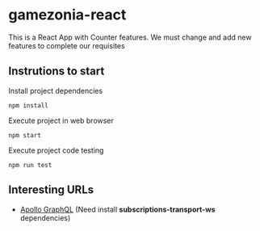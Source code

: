 # gamezonia-react

This is a React App with Counter features. We must change and add new features to complete our requisites

## Instrutions to start

Install project dependencies
```
npm install
```

Execute project in web browser

```
npm start
```

Execute project code testing

```
npm run test
```

## Interesting URLs

* [Apollo GraphQL](https://www.apollographql.com/docs/react/get-started/)
(Need install **subscriptions-transport-ws** dependencies)

